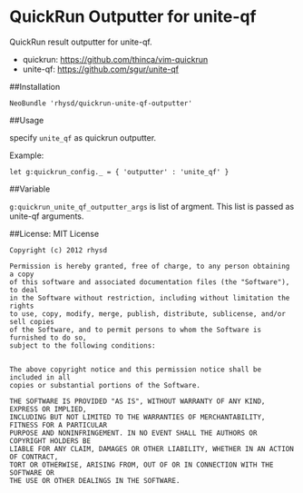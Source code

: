 # QuickRun Outputter for unite-qf

QuickRun result outputter for unite-qf.

- quickrun: https://github.com/thinca/vim-quickrun
- unite-qf: https://github.com/sgur/unite-qf

##Installation

`NeoBundle 'rhysd/quickrun-unite-qf-outputter'`

##Usage

specify `unite_qf` as quickrun outputter.

Example:

    let g:quickrun_config._ = { 'outputter' : 'unite_qf' }

##Variable

`g:quickrun_unite_qf_outputter_args` is list of argment.
This list is passed as unite-qf arguments.

##License: MIT License

    Copyright (c) 2012 rhysd

    Permission is hereby granted, free of charge, to any person obtaining a copy
    of this software and associated documentation files (the "Software"), to deal
    in the Software without restriction, including without limitation the rights
    to use, copy, modify, merge, publish, distribute, sublicense, and/or sell copies
    of the Software, and to permit persons to whom the Software is furnished to do so,
    subject to the following conditions:


    The above copyright notice and this permission notice shall be included in all
    copies or substantial portions of the Software.

    THE SOFTWARE IS PROVIDED "AS IS", WITHOUT WARRANTY OF ANY KIND, EXPRESS OR IMPLIED,
    INCLUDING BUT NOT LIMITED TO THE WARRANTIES OF MERCHANTABILITY, FITNESS FOR A PARTICULAR
    PURPOSE AND NONINFRINGEMENT. IN NO EVENT SHALL THE AUTHORS OR COPYRIGHT HOLDERS BE
    LIABLE FOR ANY CLAIM, DAMAGES OR OTHER LIABILITY, WHETHER IN AN ACTION OF CONTRACT,
    TORT OR OTHERWISE, ARISING FROM, OUT OF OR IN CONNECTION WITH THE SOFTWARE OR
    THE USE OR OTHER DEALINGS IN THE SOFTWARE.

